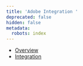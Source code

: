 ```yaml
---
title: 'Adobe Integration '
deprecated: false
hidden: false
metadata:
  robots: index
---
```

* [Overview](https://docs.capillarytech.com/docs/adobe-integration-overview#/)
* [Integration](https://docs.capillarytech.com/docs/integration-adobe#/)

 
